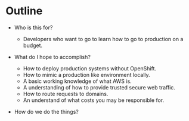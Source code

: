 # Outline

- Who is this for?
    - Developers who want to go to learn how to go to production on a budget.

- What do I hope to accomplish?
    - How to deploy production systems without OpenShift.
    - How to mimic a production like environment locally.
    - A basic working knowledge of what AWS is.
    - A understanding of how to provide trusted secure web traffic.
    - How to route requests to domains.
    - An understand of what costs you may be responsible for.
    
- How do we do the things?


